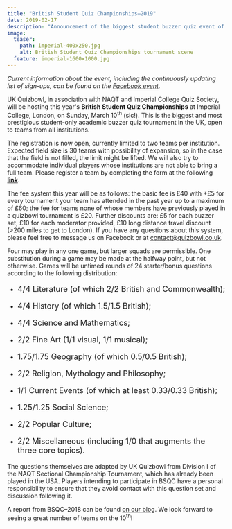 ```yaml
---
title: "British Student Quiz Championships–2019"
date: 2019-02-17
description: "Announcement of the biggest student buzzer quiz event of the year."
image:
  teaser:
    path: imperial-400x250.jpg
    alt: British Student Quiz Championships tournament scene
  feature: imperial-1600x1000.jpg
---
```


_Current information about the event, including the continuously updating list of sign-ups, can be found on the [Facebook event](https://www.facebook.com/events/606767886451118/)._

UK Quizbowl, in association with NAQT and Imperial College Quiz Society, will be hosting this year's **British Student Quiz Championships** at Imperial College, London, on Sunday, March 10<sup>th</sup> (sic!). This is the biggest and most prestigious student-only academic buzzer quiz tournament in the UK, open to teams from all institutions.

The registration is now open, currently limited to two teams per institution. Expected field size is 30 teams with possibility of expansion, so in the case that the field is not filled, the limit might be lifted. We will also try to accommodate individual players whose institutions are not able to bring a full team. Please register a team by completing the form at the following [**link**](https://goo.gl/forms/v0mUb1hbJsNeAAyq1).

The fee system this year will be as follows: the basic fee is £40 with +£5 for every tournament your team has attended in the past year up to a maximum of £60; the fee for teams none of whose members have previously played in a quizbowl tournament is £20. Further discounts are: £5 for each buzzer set, £10 for each moderator provided, £10 long distance travel discount (>200 miles to get to London). If you have any questions about this system, please feel free to message us on Facebook or at <contact@quizbowl.co.uk>.

Four may play in any one game, but larger squads are permissible. One substitution during a game may be made at the halfway point, but not otherwise. Games will be untimed rounds of 24 starter/bonus questions according to the following distribution:

- <p style="font-size: 18px">4/4 Literature (of which 2/2 British and Commonwealth);</p>
- <p style="font-size: 18px">4/4 History (of which 1.5/1.5 British);</p>
- <p style="font-size: 18px">4/4 Science and Mathematics;</p>
- <p style="font-size: 18px">2/2 Fine Art (1/1 visual, 1/1 musical);</p>
- <p style="font-size: 18px">1.75/1.75 Geography (of which 0.5/0.5 British);</p>
- <p style="font-size: 18px">2/2 Religion, Mythology and Philosophy;</p>
- <p style="font-size: 18px">1/1 Current Events (of which at least 0.33/0.33 British);</p>
- <p style="font-size: 18px">1.25/1.25 Social Science;</p>
- <p style="font-size: 18px">2/2 Popular Culture;</p>
- <p style="font-size: 18px">2/2 Miscellaneous (including 1/0 that augments the three core topics).</p>

The questions themselves are adapted by UK Quizbowl from Division I of the NAQT Sectional Championship Tournament, which has already been played in the USA. Players intending to participate in BSQC have a personal responsibility to ensure that they avoid contact with this question set and discussion following it.

A report from BSQC–2018 can be found [on our blog](/blog/2018-08-30-bsqc-report). We look forward to seeing a great number of teams on the 10<sup>th</sup>!
